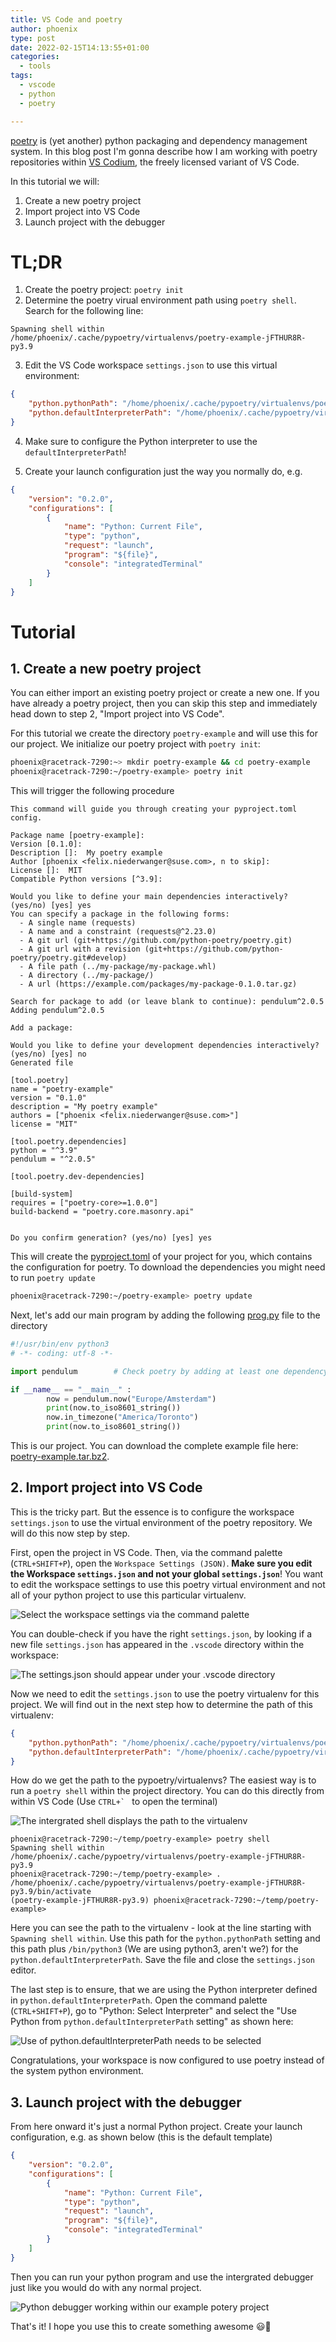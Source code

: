 ```yaml
---
title: VS Code and poetry
author: phoenix
type: post
date: 2022-02-15T14:13:55+01:00
categories:
  - tools
tags:
  - vscode
  - python
  - poetry

---
```

[poetry](https://python-poetry.org/) is (yet another) python packaging and dependency management system. In this blog post I'm gonna describe how I am working with poetry repositories within [VS Codium](https://vscodium.com/), the freely licensed variant of VS Code.

In this tutorial we will:

1. Create a new poetry project
2. Import project into VS Code
3. Launch project with the debugger

# TL;DR

1. Create the poetry project: `poetry init`
2. Determine the poetry virual environment path using `poetry shell`. Search for the following line:

```
Spawning shell within /home/phoenix/.cache/pypoetry/virtualenvs/poetry-example-jFTHUR8R-py3.9
```

3. Edit the VS Code workspace `settings.json` to use this virtual environment:

```json
{
    "python.pythonPath": "/home/phoenix/.cache/pypoetry/virtualenvs/poetry-example-jFTHUR8R-py3.9",
    "python.defaultInterpreterPath": "/home/phoenix/.cache/pypoetry/virtualenvs/poetry-example-jFTHUR8R-py3.9/bin/python3"
}
```

4. Make sure to configure the Python interpreter to use the `defaultInterpreterPath`!

5. Create your launch configuration just the way you normally do, e.g.

```json
{
    "version": "0.2.0",
    "configurations": [
        {
            "name": "Python: Current File",
            "type": "python",
            "request": "launch",
            "program": "${file}",
            "console": "integratedTerminal"
        }
    ]
}
```


# Tutorial

## 1. Create a new poetry project

You can either import an existing poetry project or create a new one. If you have already a poetry project, then you can skip this step and immediately head down to step 2, "Import project into VS Code".

For this tutorial we create the directory `poetry-example` and will use this for our project. We initialize our poetry project with `poetry init`:

```bash
phoenix@racetrack-7290:~> mkdir poetry-example && cd poetry-example
phoenix@racetrack-7290:~/poetry-example> poetry init
```

This will trigger the following procedure

    This command will guide you through creating your pyproject.toml config.

    Package name [poetry-example]:  
    Version [0.1.0]:  
    Description []:  My poetry example
    Author [phoenix <felix.niederwanger@suse.com>, n to skip]:  
    License []:  MIT
    Compatible Python versions [^3.9]:  

    Would you like to define your main dependencies interactively? (yes/no) [yes] yes
    You can specify a package in the following forms:
      - A single name (requests)
      - A name and a constraint (requests@^2.23.0)
      - A git url (git+https://github.com/python-poetry/poetry.git)
      - A git url with a revision (git+https://github.com/python-poetry/poetry.git#develop)
      - A file path (../my-package/my-package.whl)
      - A directory (../my-package/)
      - A url (https://example.com/packages/my-package-0.1.0.tar.gz)

    Search for package to add (or leave blank to continue): pendulum^2.0.5
    Adding pendulum^2.0.5

    Add a package: 

    Would you like to define your development dependencies interactively? (yes/no) [yes] no
    Generated file

    [tool.poetry]
    name = "poetry-example"
    version = "0.1.0"
    description = "My poetry example"
    authors = ["phoenix <felix.niederwanger@suse.com>"]
    license = "MIT"

    [tool.poetry.dependencies]
    python = "^3.9"
    pendulum = "^2.0.5"

    [tool.poetry.dev-dependencies]

    [build-system]
    requires = ["poetry-core>=1.0.0"]
    build-backend = "poetry.core.masonry.api"


    Do you confirm generation? (yes/no) [yes] yes

This will create the [pyproject.toml](pyproject.toml) of your project for you, which contains the configuration for poetry. To download the dependencies you might need to run `poetry update`

```bash
phoenix@racetrack-7290:~/poetry-example> poetry update
```

Next, let's add our main program by adding the following [prog.py](prog.py) file to the directory

```python
#!/usr/bin/env python3
# -*- coding: utf-8 -*-

import pendulum        # Check poetry by adding at least one dependency

if __name__ == "__main__" :
        now = pendulum.now("Europe/Amsterdam")
        print(now.to_iso8601_string())
        now.in_timezone("America/Toronto")
        print(now.to_iso8601_string())
```

This is our project. You can download the complete example file here: [poetry-example.tar.bz2](poetry-example.tar.bz2).

## 2. Import project into VS Code

This is the tricky part. But the essence is to configure the workspace `settings.json` to use the virtual environment of the poetry repository. We will do this now step by step.

First, open the project in VS Code. Then, via the command palette (`CTRL+SHIFT+P`), open the `Workspace Settings (JSON)`. **Make sure you edit the Workspace `settings.json` and not your global `settings.json`**! You want to edit the workspace settings to use this poetry virtual environment and not all of your python project to use this particular virtualenv.

![Select the workspace settings via the command palette](workspace-settings.png)

You can double-check if you have the right `settings.json`, by looking if a new file `settings.json` has appeared in the `.vscode` directory within the workspace:

![The settings.json should appear under your .vscode directory](workspace-settings_json.png)

Now we need to edit the `settings.json` to use the poetry virtualenv for this project. We will find out in the next step how to determine the path of this virtualenv:

```json
{
	"python.pythonPath": "/home/phoenix/.cache/pypoetry/virtualenvs/poetry-example-jFTHUR8R-py3.9",
	"python.defaultInterpreterPath": "/home/phoenix/.cache/pypoetry/virtualenvs/poetry-example-jFTHUR8R-py3.9/bin/python3"
}
```

How do we get the path to the pypoetry/virtualenvs? The easiest way is to run a `poetry shell` within the project directory. You can do this directly from within VS Code (Use ```CTRL+` ``` to open the terminal)

![The intergrated shell displays the path to the virtualenv](poetry-shell.png)

```
phoenix@racetrack-7290:~/temp/poetry-example> poetry shell
Spawning shell within /home/phoenix/.cache/pypoetry/virtualenvs/poetry-example-jFTHUR8R-py3.9
phoenix@racetrack-7290:~/temp/poetry-example> . /home/phoenix/.cache/pypoetry/virtualenvs/poetry-example-jFTHUR8R-py3.9/bin/activate
(poetry-example-jFTHUR8R-py3.9) phoenix@racetrack-7290:~/temp/poetry-example> 
```

Here you can see the path to the virtualenv - look at the line starting with `Spawning shell within`. Use this path for the `python.pythonPath` setting and this path plus `/bin/python3` (We are using python3, aren't we?) for the `python.defaultInterpreterPath`.
Save the file and close the `settings.json` editor.

The last step is to ensure, that we are using the Python interpreter defined in `python.defaultInterpreterPath`. Open the command palette (`CTRL+SHIFT+P`), go to "Python: Select Interpreter" and select the "Use Python from `python.defaultInterpreterPath` setting" as shown here:

![Use of python.defaultInterpreterPath needs to be selected](python-interpreter.png)

Congratulations, your workspace is now configured to use poetry instead of the system python environment.

## 3. Launch project with the debugger

From here onward it's just a normal Python project. Create your launch configuration, e.g. as shown below (this is the default template)

```json
{
    "version": "0.2.0",
    "configurations": [
        {
            "name": "Python: Current File",
            "type": "python",
            "request": "launch",
            "program": "${file}",
            "console": "integratedTerminal"
        }
    ]
}
```

Then you can run your python program and use the intergrated debugger just like you would do with any normal project.

![Python debugger working within our example potery project](debugging.png)

That's it! I hope you use this to create something awesome 😃🚀